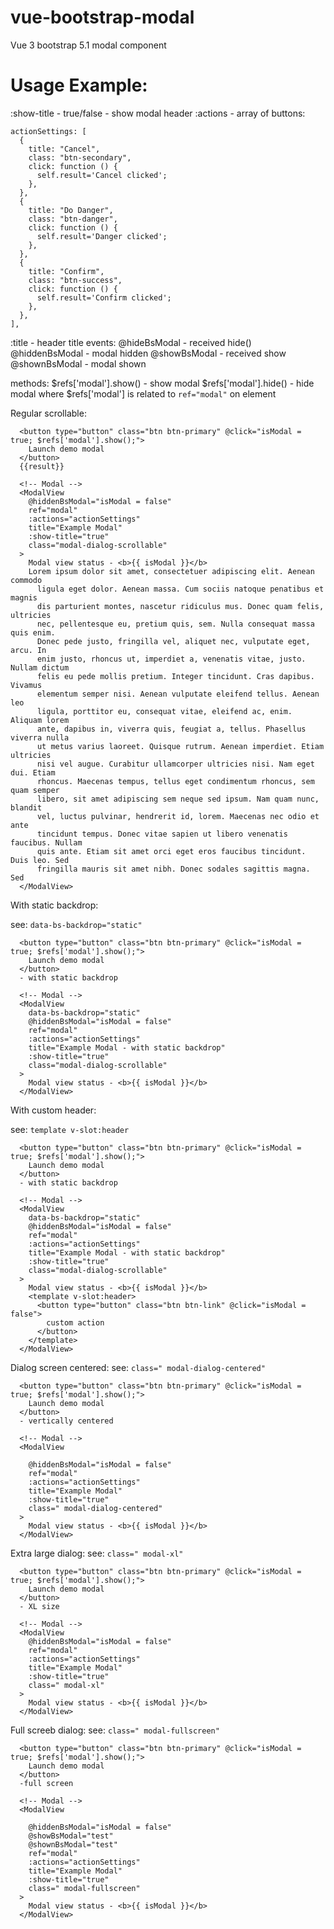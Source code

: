 # vue-bootstrap-modal
Vue 3 bootstrap 5.1 modal component

# Usage Example:

:show-title - true/false - show modal header
:actions - array of buttons:
```
actionSettings: [
  {
    title: "Cancel",
    class: "btn-secondary",
    click: function () {
      self.result='Cancel clicked';
    },
  },
  {
    title: "Do Danger",
    class: "btn-danger",
    click: function () {
      self.result='Danger clicked';
    },
  },
  {
    title: "Confirm",
    class: "btn-success",
    click: function () {
      self.result='Confirm clicked';
    },
  },
],
```
:title - header title
events:
@hideBsModal - received hide()
@hiddenBsModal - modal hidden
@showBsModal - received show
@shownBsModal - modal shown

methods:
$refs['modal'].show() - show modal
$refs['modal'].hide() - hide modal
where $refs['modal'] is related to `ref="modal"` on <ModalView /> element



Regular scrollable:

```
  <button type="button" class="btn btn-primary" @click="isModal = true; $refs['modal'].show();">
    Launch demo modal
  </button>
  {{result}}

  <!-- Modal -->
  <ModalView
    @hiddenBsModal="isModal = false"
    ref="modal"
    :actions="actionSettings"
    title="Example Modal"
    :show-title="true"
    class="modal-dialog-scrollable"
  >
    Modal view status - <b>{{ isModal }}</b>
    Lorem ipsum dolor sit amet, consectetuer adipiscing elit. Aenean commodo
      ligula eget dolor. Aenean massa. Cum sociis natoque penatibus et magnis
      dis parturient montes, nascetur ridiculus mus. Donec quam felis, ultricies
      nec, pellentesque eu, pretium quis, sem. Nulla consequat massa quis enim.
      Donec pede justo, fringilla vel, aliquet nec, vulputate eget, arcu. In
      enim justo, rhoncus ut, imperdiet a, venenatis vitae, justo. Nullam dictum
      felis eu pede mollis pretium. Integer tincidunt. Cras dapibus. Vivamus
      elementum semper nisi. Aenean vulputate eleifend tellus. Aenean leo
      ligula, porttitor eu, consequat vitae, eleifend ac, enim. Aliquam lorem
      ante, dapibus in, viverra quis, feugiat a, tellus. Phasellus viverra nulla
      ut metus varius laoreet. Quisque rutrum. Aenean imperdiet. Etiam ultricies
      nisi vel augue. Curabitur ullamcorper ultricies nisi. Nam eget dui. Etiam
      rhoncus. Maecenas tempus, tellus eget condimentum rhoncus, sem quam semper
      libero, sit amet adipiscing sem neque sed ipsum. Nam quam nunc, blandit
      vel, luctus pulvinar, hendrerit id, lorem. Maecenas nec odio et ante
      tincidunt tempus. Donec vitae sapien ut libero venenatis faucibus. Nullam
      quis ante. Etiam sit amet orci eget eros faucibus tincidunt. Duis leo. Sed
      fringilla mauris sit amet nibh. Donec sodales sagittis magna. Sed
  </ModalView>
```

With static backdrop:

see: `data-bs-backdrop="static"`

```
  <button type="button" class="btn btn-primary" @click="isModal = true; $refs['modal'].show();">
    Launch demo modal
  </button>
  - with static backdrop

  <!-- Modal -->
  <ModalView
    data-bs-backdrop="static"
    @hiddenBsModal="isModal = false"
    ref="modal"
    :actions="actionSettings"
    title="Example Modal - with static backdrop"
    :show-title="true"
    class="modal-dialog-scrollable"
  >
    Modal view status - <b>{{ isModal }}</b>
  </ModalView>
```


With custom header:

see: `template v-slot:header`

```
  <button type="button" class="btn btn-primary" @click="isModal = true; $refs['modal'].show();">
    Launch demo modal
  </button>
  - with static backdrop

  <!-- Modal -->
  <ModalView
    data-bs-backdrop="static"
    @hiddenBsModal="isModal = false"
    ref="modal"
    :actions="actionSettings"
    title="Example Modal - with static backdrop"
    :show-title="true"
    class="modal-dialog-scrollable"
  >
    Modal view status - <b>{{ isModal }}</b>
    <template v-slot:header>
      <button type="button" class="btn btn-link" @click="isModal = false">
        custom action
      </button>
    </template>
  </ModalView>
```

Dialog screen centered:
see: `class=" modal-dialog-centered"`

```
  <button type="button" class="btn btn-primary" @click="isModal = true; $refs['modal'].show();">
    Launch demo modal
  </button>
  - vertically centered

  <!-- Modal -->
  <ModalView

    @hiddenBsModal="isModal = false"
    ref="modal"
    :actions="actionSettings"
    title="Example Modal"
    :show-title="true"
    class=" modal-dialog-centered"
  >
    Modal view status - <b>{{ isModal }}</b>
  </ModalView>
```
Extra large dialog:
see: `class=" modal-xl"`

```
  <button type="button" class="btn btn-primary" @click="isModal = true; $refs['modal'].show();">
    Launch demo modal
  </button>
  - XL size

  <!-- Modal -->
  <ModalView
    @hiddenBsModal="isModal = false"
    ref="modal"
    :actions="actionSettings"
    title="Example Modal"
    :show-title="true"
    class=" modal-xl"
  >
    Modal view status - <b>{{ isModal }}</b>
  </ModalView>
```

Full screeb dialog:
see: `class=" modal-fullscreen"`
```
  <button type="button" class="btn btn-primary" @click="isModal = true; $refs['modal'].show();">
    Launch demo modal
  </button>
  -full screen

  <!-- Modal -->
  <ModalView

    @hiddenBsModal="isModal = false"
    @showBsModal="test"
    @shownBsModal="test"
    ref="modal"
    :actions="actionSettings"
    title="Example Modal"
    :show-title="true"
    class=" modal-fullscreen"
  >
    Modal view status - <b>{{ isModal }}</b>
  </ModalView>
``````